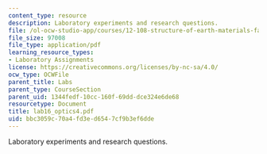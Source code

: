```yaml
---
content_type: resource
description: Laboratory experiments and research questions.
file: /ol-ocw-studio-app/courses/12-108-structure-of-earth-materials-fall-2004/bbc3059c70a4fd3ed6547cf9b3ef6dde_lab16_optics4.pdf
file_size: 97008
file_type: application/pdf
learning_resource_types:
- Laboratory Assignments
license: https://creativecommons.org/licenses/by-nc-sa/4.0/
ocw_type: OCWFile
parent_title: Labs
parent_type: CourseSection
parent_uid: 1344fedf-10cc-160f-69dd-dce324e6de68
resourcetype: Document
title: lab16_optics4.pdf
uid: bbc3059c-70a4-fd3e-d654-7cf9b3ef6dde
---
```

Laboratory experiments and research questions.